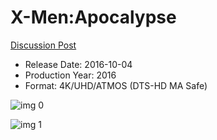 # X-Men:Apocalypse

[Discussion Post](https://www.avsforum.com/threads/bass-eq-for-filtered-movies.2995212/post-56811920)

* Release Date: 2016-10-04
* Production Year: 2016
* Format: 4K/UHD/ATMOS (DTS-HD MA Safe)

![img 0](https://i.imgur.com/UTWkWWR.jpg)

![img 1](https://i.imgur.com/y6swtYM.png)

